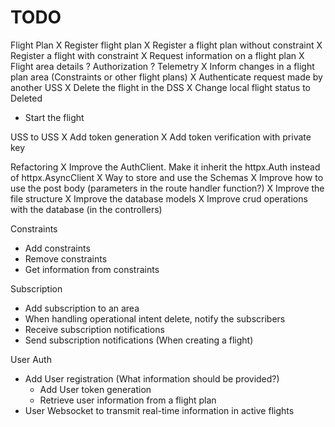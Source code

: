 # TODO

Flight Plan
X Register flight plan
    X Register a flight plan without constraint
    X Register a flight with constraint
X Request information on a flight plan
    X Flight area details
    ? Authorization
    ? Telemetry
X Inform changes in a flight plan area (Constraints or other flight plans)
    X Authenticate request made by another USS
    X Delete the flight in the DSS
    X Change local flight status to Deleted
- Start the flight

USS to USS
X Add token generation
X Add token verification with private key

Refactoring
X Improve the AuthClient. Make it inherit the httpx.Auth instead of httpx.AsyncClient
X Way to store and use the Schemas
    X Improve how to use the post body (parameters in the route handler function?)
    X Improve the file structure
X Improve the database models
X Improve crud operations with the database (in the controllers)

Constraints
- Add constraints
- Remove constraints
- Get information from constraints

Subscription
- Add subscription to an area
- When handling operational intent delete, notify the subscribers
- Receive subscription notifications
- Send subscription notifications (When creating a flight)

User Auth
- Add User registration (What information should be provided?)
    - Add User token generation
    - Retrieve user information from a flight plan
- User Websocket to transmit real-time information in active flights

